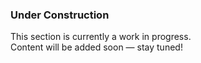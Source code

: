 ### Under Construction
This section is currently a work in progress.  
Content will be added soon — stay tuned!